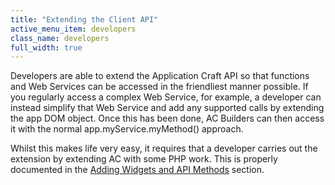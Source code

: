 ```yaml
---
title: "Extending the Client API"
active_menu_item: developers
class_name: developers
full_width: true
---
```



Developers are able to extend the Application Craft API so that functions and Web Services can be accessed in the friendliest manner possible. If you regularly access a complex Web Service, for example, a developer can instead simplify that Web Service and add any supported calls by extending the app DOM object. Once this has been done, AC Builders can then access it with the normal app.myService.myMethod() approach.

Whilst this makes life very easy, it requires that a developer carries out the extension by extending AC with some PHP work. This is properly documented in the [Adding Widgets and API Methods](/developers/documentation/adding-widgets-and-api-methods/) section.

